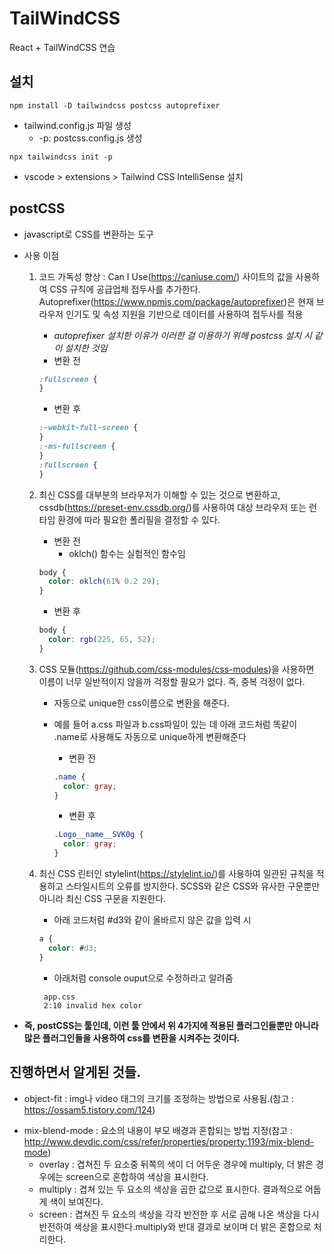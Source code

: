 # TailWindCSS

React + TailWindCSS 연습

## 설치

```
npm install -D tailwindcss postcss autoprefixer
```

- tailwind.config.js 파일 생성
  - -p: postcss.config.js 생성

```
npx tailwindcss init -p
```

- vscode > extensions > Tailwind CSS IntelliSense 설치

## postCSS

- javascript로 CSS를 변환하는 도구
- 사용 이점

  1. 코드 가독성 향상 : Can I Use(https://caniuse.com/) 사이트의 값을 사용하여 CSS 규칙에 공급업체 접두사를 추가한다. Autoprefixer(https://www.npmjs.com/package/autoprefixer)은 현재 브라우저 인기도 및 속성 지원을 기반으로 데이터를 사용하여 접두사를 적용

     - _autoprefixer 설치한 이유가 이러한 걸 이용하기 위헤 postcss 설치 시 같이 설치한 것임_

     * 변환 전

     ```css
     :fullscreen {
     }
     ```

     - 변환 후

     ```css
     :-webkit-full-screen {
     }
     :-ms-fullscreen {
     }
     :fullscreen {
     }
     ```

  2. 최신 CSS를 대부분의 브라우저가 이해할 수 있는 것으로 변환하고, cssdb(https://preset-env.cssdb.org/)를 사용하여 대상 브라우저 또는 런타임 환경에 따라 필요한 폴리필을 결정할 수 있다.

     - 변환 전
       - oklch() 함수는 실험적인 함수임

     ```css
     body {
       color: oklch(61% 0.2 29);
     }
     ```

     - 변환 후

     ```css
     body {
       color: rgb(225, 65, 52);
     }
     ```

  3. CSS 모듈(https://github.com/css-modules/css-modules)을 사용하면 이름이 너무 일반적이지 않을까 걱정할 필요가 없다. 즉, 중복 걱정이 없다.

     - 자동으로 unique한 css이름으로 변환을 해준다.
     - 예를 들어 a.css 파일과 b.css파일이 있는 데 아래 코드처럼 똑같이 .name로 사용해도 자동으로 unique하게 변환해준다

       - 변환 전

       ```css
       .name {
         color: gray;
       }
       ```

       - 변환 후

       ```css
       .Logo__name__SVK0g {
         color: gray;
       }
       ```

  4. 최신 CSS 린터인 stylelint(https://stylelint.io/)를 사용하여 일관된 규칙을 적용하고 스타일시트의 오류를 방지한다. SCSS와 같은 CSS와 유사한 구문뿐만 아니라 최신 CSS 구문을 지원한다.
     - 아래 코드처럼 #d3와 같이 올바르지 않은 값을 입력 시
     ```css
     a {
       color: #d3;
     }
     ```
     - 아래처럼 console ouput으로 수정하라고 알려줌
     ```
      app.css
      2:10 invalid hex color
     ```

* **즉, postCSS는 툴인데, 이런 툴 안에서 위 4가지에 적용된 플러그인들뿐만 아니라 많은 플러그인들을 사용하여 css를 변환을 시켜주는 것이다.**

## 진행하면서 알게된 것들.

- object-fit : img나 video 태그의 크기를 조정하는 방법으로 사용됨.(참고 : https://ossam5.tistory.com/124)

* mix-blend-mode : 요소의 내용이 부모 배경과 혼합되는 방법 지정(참고 : http://www.devdic.com/css/refer/properties/property:1193/mix-blend-mode)
  - overlay : 겹쳐진 두 요소중 뒤쪽의 색이 더 어두운 경우에 multiply, 더 밝은 경우에는 screen으로 혼합하여 색상을 표시한다.
  - multiply : 겹쳐 있는 두 요소의 색상을 곱한 값으로 표시한다. 결과적으로 어둡게 색이 보여진다.
  - screen : 겹쳐진 두 요소의 색상을 각각 반전한 후 서로 곱해 나온 색상을 다시 반전하여 색상을 표시한다.multiply와 반대 결과로 보이며 더 밝은 혼합으로 처리한다.
